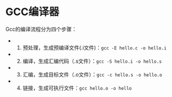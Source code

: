 # GCC编译器
Gcc的编译流程分为四个步骤：
- 1. 预处理，生成预编译文件(.i文件)：```gcc -E hello.c -o hello.i```
- 2. 编译，生成汇编代码（.s文件）：```gcc -S hello.i -o hello.s```
- 3. 汇编，生成目标文件（.o文件）：```gcc -c hello.s -o hello.o```
- 4. 链接，生成可执行文件：```gcc hello.o -o hello```